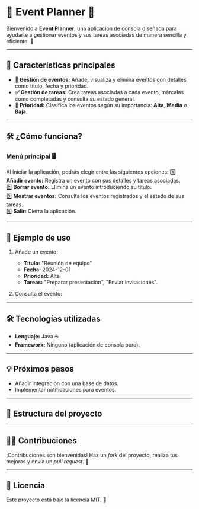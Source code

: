 # 📅 Event Planner 🚀

Bienvenido a **Event Planner**, una aplicación de consola diseñada para ayudarte a gestionar eventos y sus tareas asociadas de manera sencilla y eficiente. 🎉

---

## 🌟 Características principales
- **📌 Gestión de eventos:** Añade, visualiza y elimina eventos con detalles como título, fecha y prioridad.
- **✅ Gestión de tareas:** Crea tareas asociadas a cada evento, márcalas como completadas y consulta su estado general.
- **📅 Prioridad:** Clasifica los eventos según su importancia: **Alta**, **Media** o **Baja**.

---

## 🛠️ ¿Cómo funciona?
### Menú principal 🖥️
Al iniciar la aplicación, podrás elegir entre las siguientes opciones:
1️⃣ **Añadir evento:** Registra un evento con sus detalles y tareas asociadas.  
2️⃣ **Borrar evento:** Elimina un evento introduciendo su título.  
3️⃣ **Mostrar eventos:** Consulta los eventos registrados y el estado de sus tareas.  
4️⃣ **Salir:** Cierra la aplicación.  

---

## 📝 Ejemplo de uso
1. Añade un evento:  
   - **Título:** "Reunión de equipo"  
   - **Fecha:** 2024-12-01  
   - **Prioridad:** Alta  
   - **Tareas:** "Preparar presentación", "Enviar invitaciones".

2. Consulta el evento: 

---

## 🛠️ Tecnologías utilizadas
- **Lenguaje:** Java ☕  
- **Framework:** Ninguno (aplicación de consola pura).

---

## 💡 Próximos pasos
- Añadir integración con una base de datos.  
- Implementar notificaciones para eventos.  

---

## 📂 Estructura del proyecto

---

## 👩‍💻 Contribuciones
¡Contribuciones son bienvenidas! Haz un *fork* del proyecto, realiza tus mejoras y envía un *pull request*. 🌟

---

## 📜 Licencia
Este proyecto está bajo la licencia MIT. 📝

